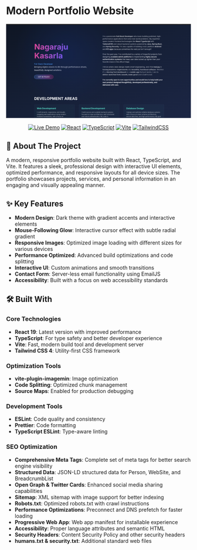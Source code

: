 # Modern Portfolio Website

<div align="center">
  <img src="src/assets/images/screenshots/main.png" alt="Portfolio Preview" width="800">
</div>

<div align="center">

[![Live Demo](https://img.shields.io/badge/Live-Demo-brightgreen.svg?style=for-the-badge)](https://your-portfolio-url.com)
[![React](https://img.shields.io/badge/React-19.0.0-blue.svg?style=for-the-badge&logo=react)](https://reactjs.org/)
[![TypeScript](https://img.shields.io/badge/TypeScript-5.7.2-blue.svg?style=for-the-badge&logo=typescript)](https://www.typescriptlang.org/)
[![Vite](https://img.shields.io/badge/Vite-6.2.0-purple.svg?style=for-the-badge&logo=vite)](https://vitejs.dev/)
[![TailwindCSS](https://img.shields.io/badge/Tailwind-4.1.3-38B2AC.svg?style=for-the-badge&logo=tailwind-css)](https://tailwindcss.com/)

  
</div>

## 🚀 About The Project

A modern, responsive portfolio website built with React, TypeScript, and Vite. It features a sleek, professional design with interactive UI elements, optimized performance, and responsive layouts for all device sizes. The portfolio showcases projects, services, and personal information in an engaging and visually appealing manner.

## ✨ Key Features

- **Modern Design**: Dark theme with gradient accents and interactive elements
- **Mouse-Following Glow**: Interactive cursor effect with subtle radial gradient
- **Responsive Images**: Optimized image loading with different sizes for various devices
- **Performance Optimized**: Advanced build optimizations and code splitting
- **Interactive UI**: Custom animations and smooth transitions
- **Contact Form**: Server-less email functionality using EmailJS
- **Accessibility**: Built with a focus on web accessibility standards

## 🛠️ Built With

### Core Technologies

- **React 19**: Latest version with improved performance
- **TypeScript**: For type safety and better developer experience
- **Vite**: Fast, modern build tool and development server
- **Tailwind CSS 4**: Utility-first CSS framework

### Optimization Tools

- **vite-plugin-imagemin**: Image optimization
- **Code Splitting**: Optimized chunk management
- **Source Maps**: Enabled for production debugging

### Development Tools

- **ESLint**: Code quality and consistency
- **Prettier**: Code formatting
- **TypeScript ESLint**: Type-aware linting

### SEO Optimization

- **Comprehensive Meta Tags**: Complete set of meta tags for better search engine visibility
- **Structured Data**: JSON-LD structured data for Person, WebSite, and BreadcrumbList
- **Open Graph & Twitter Cards**: Enhanced social media sharing capabilities
- **Sitemap**: XML sitemap with image support for better indexing
- **Robots.txt**: Optimized robots.txt with crawl instructions
- **Performance Optimizations**: Preconnect and DNS prefetch for faster loading
- **Progressive Web App**: Web app manifest for installable experience
- **Accessibility**: Proper language attributes and semantic HTML
- **Security Headers**: Content Security Policy and other security headers
- **humans.txt & security.txt**: Additional standard web files
